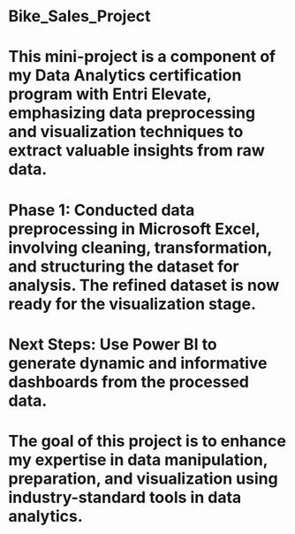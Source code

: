 # Bike_Sales_Project
# This mini-project is a component of my Data Analytics certification program with Entri Elevate, emphasizing data preprocessing and visualization techniques to extract valuable insights from raw data.

# Phase 1: Conducted data preprocessing in Microsoft Excel, involving cleaning, transformation, and structuring the dataset for analysis. The refined dataset is now ready for the visualization stage.

# Next Steps: Use Power BI to generate dynamic and informative dashboards from the processed data.

# The goal of this project is to enhance my expertise in data manipulation, preparation, and visualization using industry-standard tools in data analytics.
